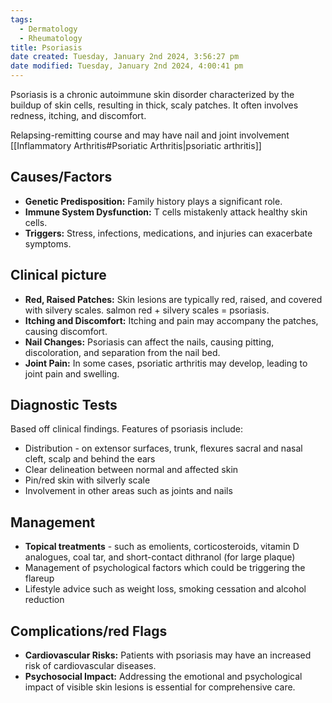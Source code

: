 ```yaml
---
tags:
  - Dermatology
  - Rheumatology
title: Psoriasis
date created: Tuesday, January 2nd 2024, 3:56:27 pm
date modified: Tuesday, January 2nd 2024, 4:00:41 pm
---
```

Psoriasis is a chronic autoimmune skin disorder characterized by the  buildup of skin cells, resulting in thick, scaly patches. It often involves redness, itching, and discomfort.

Relapsing-remitting course and may have nail and joint involvement [[Inflammatory Arthritis#Psoriatic Arthritis|psoriatic arthritis]]

## Causes/Factors

- **Genetic Predisposition:** Family history plays a significant role.
- **Immune System Dysfunction:** T cells mistakenly attack healthy skin cells.
- **Triggers:** Stress, infections, medications, and injuries can exacerbate symptoms.

## Clinical picture

- **Red, Raised Patches:** Skin lesions are typically red, raised, and covered with silvery scales. salmon red + silvery scales = psoriasis. 
- **Itching and Discomfort:** Itching and pain may accompany the patches, causing discomfort.
- **Nail Changes:** Psoriasis can affect the nails, causing pitting, discoloration, and separation from the nail bed.
- **Joint Pain:** In some cases, psoriatic arthritis may develop, leading to joint pain and swelling.

## Diagnostic Tests

Based off clinical findings. Features of psoriasis include:
- Distribution - on extensor surfaces, trunk, flexures sacral and nasal cleft, scalp and behind the ears 
- Clear delineation between normal and affected skin
- Pin/red skin with silverly scale
- Involvement in other areas such as joints and nails

## Management

- **Topical treatments** - such as emolients, corticosteroids, vitamin D analogues, coal tar, and short-contact dithranol (for large plaque)
- Management of psychological factors which could be triggering the flareup 
- Lifestyle advice such as weight loss, smoking cessation and alcohol reduction

## Complications/red Flags

- **Cardiovascular Risks:** Patients with psoriasis may have an increased risk of cardiovascular diseases.
- **Psychosocial Impact:** Addressing the emotional and psychological impact of visible skin lesions is essential for comprehensive care.